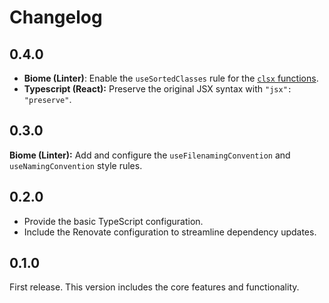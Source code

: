# Changelog

## 0.4.0

- **Biome (Linter)**: Enable the `useSortedClasses` rule for the [`clsx` functions](https://npmjs.com/package/clsx).
- **Typescript (React):** Preserve the original JSX syntax with `"jsx": "preserve"`.

## 0.3.0

**Biome (Linter):** Add and configure the `useFilenamingConvention` and `useNamingConvention` style rules.

## 0.2.0

- Provide the basic TypeScript configuration.
- Include the Renovate configuration to streamline dependency updates.

## 0.1.0

First release. This version includes the core features and functionality.
